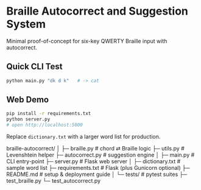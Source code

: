 
# Braille Autocorrect and Suggestion System

Minimal proof-of-concept for six-key QWERTY Braille input with autocorrect.

## Quick CLI Test
```bash
python main.py "dk d k"   # -> cat
```

## Web Demo
```bash
pip install -r requirements.txt
python server.py
# open http://localhost:5000
```

Replace `dictionary.txt` with a larger word list for production.

braille-autocorrect/
│
├─ braille.py          # chord ⇄ Braille logic
├─ utils.py            # Levenshtein helper
├─ autocorrect.py      # suggestion engine
│
├─ main.py             # CLI entry-point
├─ server.py           # Flask web server
│
├─ dictionary.txt      # sample word list
├─ requirements.txt    # Flask (plus Gunicorn optional)
├─ README.md           # setup & deployment guide
│
└─ tests/              # pytest suites
   ├─ test_braille.py
   └─ test_autocorrect.py

